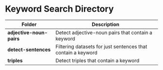 # Keyword Search Directory

| Folder | Description |
| --- | --- |
| **adjective-noun-pairs** | Detect adjective-noun pairs that contain a keyword |
| **detect-sentences** | Filtering datasets for just sentences that contain a keyword |
| **triples** | Detect triples that contain a keyword |
